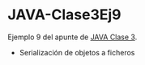 # JAVA-Clase3Ej9

Ejemplo 9 del apunte de [JAVA Clase 3](https://profmatiasgarcia.com.ar/uploads/tutoriales/ClaseTeoricaJAVA3.pdf).
<ul>
  <li> Serialización de objetos a ficheros</li>
</ul>

